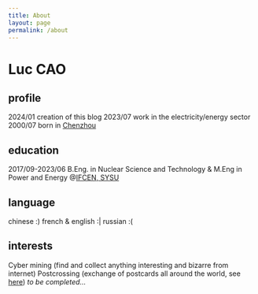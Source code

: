 ```yaml
---
title: About
layout: page
permalink: /about
---
```


# Luc CAO
## profile
2024/01 creation of this blog
2023/07 work in the electricity/energy sector
2000/07 born in [Chenzhou](https://en.wikipedia.org/wiki/Chenzhou)
## education
2017/09-2023/06 B.Eng. in Nuclear Science and Technology & M.Eng in Power and Energy @[IFCEN, SYSU](https://ifcen.sysu.edu.cn/)
## language
chinese :)
french & english :|
russian :(
## interests
Cyber mining (find and collect anything interesting and bizarre from internet)
Postcrossing (exchange of postcards all around the world, see [here](https://www.postcrossing.com/))
*to be completed...*
